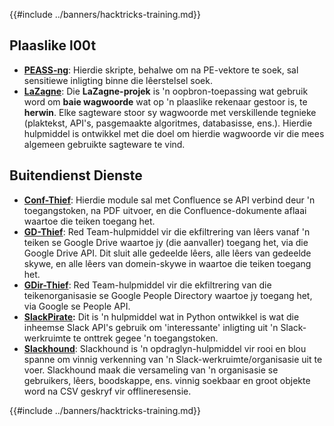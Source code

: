 {{#include ../banners/hacktricks-training.md}}

## **Plaaslike l00t**

- [**PEASS-ng**](https://github.com/carlospolop/PEASS-ng): Hierdie skripte, behalwe om na PE-vektore te soek, sal sensitiewe inligting binne die lêerstelsel soek.
- [**LaZagne**](https://github.com/AlessandroZ/LaZagne): Die **LaZagne-projek** is 'n oopbron-toepassing wat gebruik word om **baie wagwoorde** wat op 'n plaaslike rekenaar gestoor is, te **herwin**. Elke sagteware stoor sy wagwoorde met verskillende tegnieke (plaktekst, API's, pasgemaakte algoritmes, databasisse, ens.). Hierdie hulpmiddel is ontwikkel met die doel om hierdie wagwoorde vir die mees algemeen gebruikte sagteware te vind.

## **Buitendienst Dienste**

- [**Conf-Thief**](https://github.com/antman1p/Conf-Thief): Hierdie module sal met Confluence se API verbind deur 'n toegangstoken, na PDF uitvoer, en die Confluence-dokumente aflaai waartoe die teiken toegang het.
- [**GD-Thief**](https://github.com/antman1p/GD-Thief): Red Team-hulpmiddel vir die ekfiltrering van lêers vanaf 'n teiken se Google Drive waartoe jy (die aanvaller) toegang het, via die Google Drive API. Dit sluit alle gedeelde lêers, alle lêers van gedeelde skywe, en alle lêers van domein-skywe in waartoe die teiken toegang het.
- [**GDir-Thief**](https://github.com/antman1p/GDir-Thief): Red Team-hulpmiddel vir die ekfiltrering van die teikenorganisasie se Google People Directory waartoe jy toegang het, via Google se People API.
- [**SlackPirate**](https://github.com/emtunc/SlackPirate)**:** Dit is 'n hulpmiddel wat in Python ontwikkel is wat die inheemse Slack API's gebruik om 'interessante' inligting uit 'n Slack-werkruimte te onttrek gegee 'n toegangstoken.
- [**Slackhound**](https://github.com/BojackThePillager/Slackhound): Slackhound is 'n opdraglyn-hulpmiddel vir rooi en blou spanne om vinnig verkenning van 'n Slack-werkruimte/organisasie uit te voer. Slackhound maak die versameling van 'n organisasie se gebruikers, lêers, boodskappe, ens. vinnig soekbaar en groot objekte word na CSV geskryf vir offlineresensie.

{{#include ../banners/hacktricks-training.md}}
